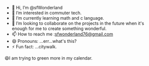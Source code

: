 - 👋 Hi, I’m @sfWonderland
- 👀 I’m interested in commuter tech.
- 🌱 I’m currently learning math and c language.
- 💞️ I’m looking to collaborate on the projects in the future when it's enough for me to create something wonderful.
- 📫 How to reach me :sfwonderland76@gmail.com
- 😄 Pronouns: ...err...what's this?
- ⚡ Fun fact: ...citywalk.

<!---
sfWonderland/sfWonderland is a ✨ special ✨ repository because its `README.md` (this file) appears on your GitHub profile.
You can click the Preview link to take a look at your changes.
--->
😄I am trying to green more in my calendar.
